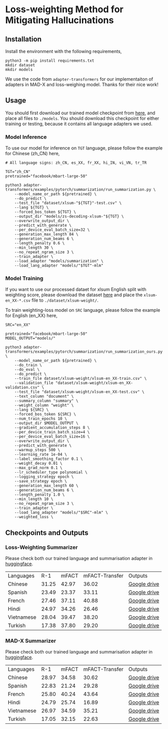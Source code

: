 # Loss-weighting Method for Mitigating Hallucinations

## Installation

Install the environment with the following requirements,

```
python3 -m pip install requirements.txt
mkdir dataset
mkdir models
```

We use the code from `adapter-transformers` for our implementaiton of adapters in MAD-X and loss-weighing model. Thanks for their nice work!

## Usage

You should first download our trained model checkpoint from [here](#checkpoints-and-outputs), and place all files to `./models`. You should download this checkpoint for either training or testing, because it contains all language adapters we used.

### Model Inference

To use our model for inference on `TGT` language, please follow the example for Chinese (zh_CN) here,

```
# All language signs: zh_CN, es_XX, fr_XX, hi_IN, vi_VN, tr_TR

TGT="zh_CN"
pretrained="facebook/mbart-large-50"

python3 adapter-transformers/examples/pytorch/summarization/run_summarization.py \
    --model_name_or_path ${pretrained} \
    --do_predict \
    --test_file "dataset/xlsum-"${TGT}"-test.csv" \
    --lang ${TGT} \
    --forced_bos_token ${TGT} \
    --output_dir "models/zs-decoding-xlsum-"${TGT} \
    --overwrite_output_dir \
    --predict_with_generate \
    --per_device_eval_batch_size=32 \
    --generation_max_length 84 \
    --generation_num_beams 6 \
    --length_penalty 0.6 \
    --min_length 30 \
    --no_repeat_ngram_size 3 \
    --train_adapter \
    --load_adapter "models/summarization" \
    --load_lang_adapter "models/"$TGT"-mlm"
```

### Model Training

If you want to use our processed dataet for xlsum English split with weighting score, please download the dataset [here](https://huggingface.co/datasets/yfqiu-nlp/xlsum-en_XX-weights) and place the `xlsum-en_XX-*.csv` file to `./dataset/xlsum-weight/`. 

To train weighting-loss model on `SRC` language, please follow the example for English (en_XX) here,

```
SRC="en_XX"

pretrained="facebook/mbart-large-50"
MODEL_OUTPUT="models/"

python3 adapter-transformers/examples/pytorch/summarization/run_summarization_ours.py \
    --model_name_or_path ${pretrained} \
    --do_train \
    --do_eval \
    --do_predict \
    --train_file dataset/xlsum-weight/xlsum-en_XX-train.csv" \
    --validation_file "dataset/xlsum-weight/xlsum-en_XX-validation.csv" \
    --test_file "dataset/xlsum-weight/xlsum-en_XX-test.csv" \
    --text_column "document" \
    --summary_column "summary" \
    --weight_column "weight" \
    --lang ${SRC} \
    --forced_bos_token ${SRC} \
    --num_train_epochs 10 \
    --output_dir $MODEL_OUTPUT \
    --gradient_accumulation_steps 8 \
    --per_device_train_batch_size=4 \
    --per_device_eval_batch_size=16 \
    --overwrite_output_dir \
    --predict_with_generate \
    --warmup_steps 500 \
    --learning_rate 1e-04 \
    --label_smoothing_factor 0.1 \
    --weight_decay 0.01 \
    --max_grad_norm 0.1 \
    --lr_scheduler_type polynomial \
    --logging_strategy epoch \
    --save_strategy epoch \
    --generation_max_length 60 \
    --generation_num_beams 6 \
    --length_penalty 1.0 \
    --min_length 10 \
    --no_repeat_ngram_size 3 \
    --train_adapter \
    --load_lang_adapter "models/"$SRC"-mlm" \
    --weighted_loss \
```

## Checkpoints and Outputs

### Loss-Weighting Summarizer
Please check both our trained language and summarisation adapter in [huggingface](https://huggingface.co/yfqiu-nlp/mfact-weighted-loss).

<table>
   <tr>
      <td>Languages</td>
      <td>R-1</td>
      <td>mFACT</td>
      <td>mFACT-Transfer</td>
      <td>Outputs</td>
   </tr>
   <tr>
      <td>Chinese</td>
      <td>31.25</td>
      <td>42.97</td>
      <td>36.02</td>
      <td>
        <a href="https://drive.google.com/file/d/1oIHJMn7zwxKWrayNxiU42aduQw5QQ4hT/view?usp=share_link">
            Google drive
        </a>
      </td>
   </tr>
   <tr>
      <td>Spanish</td>
      <td>23.49</td>
      <td>23.37</td>
      <td>33.11</td>
      <td>
        <a href="https://drive.google.com/file/d/1esq1joNOu71binoFgHL7JuOrvy4JhKV0/view?usp=share_link">
            Google drive
        </a>
      </td>
   </tr>
   <tr>
      <td>French</td>
      <td>27.46</td>
      <td>37.11</td>
      <td>40.88</td>
      <td>
        <a href="https://drive.google.com/file/d/1khWkb5gKD4tdjmet9IEjEhmRM8Ik-lAF/view?usp=share_link">
            Google drive
        </a>
      </td>
   </tr>
   <tr>
      <td>Hindi</td>
      <td>24.97</td>
      <td>34.26</td>
      <td>26.46</td>
      <td>
        <a href="https://drive.google.com/file/d/1esMLR9bJKhRpcHJgZfadNz98tsWU-0F7/view?usp=share_link">
            Google drive
        </a>
      </td>
   </tr>
   <tr>
      <td>Vietnamese</td>
      <td>28.04</td>
      <td>39.47</td>
      <td>38.20</td>
      <td>
        <a href="https://drive.google.com/file/d/1sjNv70DVZJKeq_MfJecIynRPA9ucvayZ/view?usp=share_link">
            Google drive
        </a>
      </td>
   </tr>
   <tr>
      <td>Turkish</td>
      <td>17.38</td>
      <td>37.80</td>
      <td>29.20</td>
      <td>
        <a href="https://drive.google.com/file/d/1U2X5wqBoHQTipdtj-VDqMRgv9PAvOk28/view?usp=share_link">
            Google drive
        </a>
      </td>
   </tr>
</table>

### MAD-X Summarizer

Please check both our trained language and summarisation adapter in  [huggingface](https://huggingface.co/yfqiu-nlp/mfact-mad-x).

<table>
   <tr>
      <td>Languages</td>
      <td>R-1</td>
      <td>mFACT</td>
      <td>mFACT-Transfer</td>
      <td>Outputs</td>
   </tr>
   <tr>
      <td>Chinese</td>
      <td>28.97</td>
      <td>34.58</td>
      <td>30.62</td>
      <td>
        <a href="https://drive.google.com/file/d/1goEapvFahhovxtYKpDWa_5XdIPjukqwk/view?usp=share_link">
            Google drive
        </a>
      </td>
   </tr>
   <tr>
      <td>Spanish</td>
      <td>22.83</td>
      <td>21.24</td>
      <td>29.28</td>
      <td>
        <a href="https://drive.google.com/file/d/17U1YHp_QOXLWstV_EGe10lpatQoHTipp/view?usp=share_link">
            Google drive
        </a>
      </td>
   </tr>
   <tr>
      <td>French</td>
      <td>25.80</td>
      <td>40.24</td>
      <td>43.64</td>
      <td>
        <a href="https://drive.google.com/file/d/1OIOgQhU-8ajlvG-Cs0tmCoQJo-NSaTwG/view?usp=share_link">
            Google drive
        </a>
      </td>
   </tr>
   <tr>
      <td>Hindi</td>
      <td>24.79</td>
      <td>25.74</td>
      <td>16.89</td>
      <td>
        <a href="https://drive.google.com/file/d/1XXgWsamD5DwKinqFnfF_WOldzVUd2N_R/view?usp=share_link">
            Google drive
        </a>
      </td>
   </tr>
   <tr>
      <td>Vietnamese</td>
      <td>26.97</td>
      <td>34.59</td>
      <td>35.21</td>
      <td>
        <a href="https://drive.google.com/file/d/1cZJLIJrT40domeCK_PoCDmU1CM3qzByu/view?usp=share_link">
            Google drive
        </a>
      </td>
   </tr>
   <tr>
      <td>Turkish</td>
      <td>17.05</td>
      <td>32.15</td>
      <td>22.63</td>
      <td>
        <a href="https://drive.google.com/file/d/1mEya871CsO5PzQQ2MLzW-dOiJQopMQ5j/view?usp=share_link">
            Google drive
        </a>
      </td>
   </tr>
</table>
